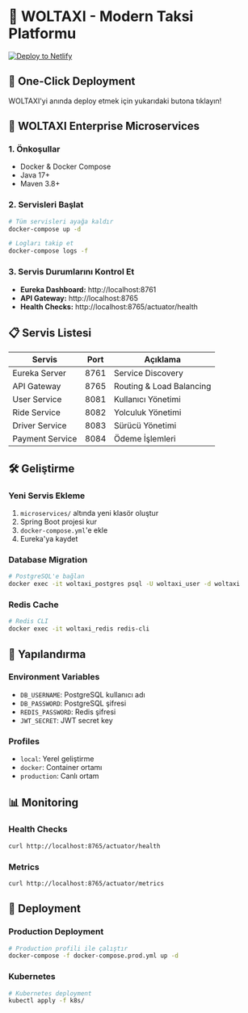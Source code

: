 # 🚕 WOLTAXI - Modern Taksi Platformu

[![Deploy to Netlify](https://www.netlify.com/img/deploy/button.svg)](https://app.netlify.com/start/deploy?repository=https://github.com/woltaxii/woltaxi-microservices)

## 🎯 One-Click Deployment

WOLTAXI'yi anında deploy etmek için yukarıdaki butona tıklayın!

## 🚀 WOLTAXI Enterprise Microservices

### 1. Önkoşullar
- Docker & Docker Compose
- Java 17+
- Maven 3.8+

### 2. Servisleri Başlat
```bash
# Tüm servisleri ayağa kaldır
docker-compose up -d

# Logları takip et
docker-compose logs -f
```

### 3. Servis Durumlarını Kontrol Et
- **Eureka Dashboard:** http://localhost:8761
- **API Gateway:** http://localhost:8765
- **Health Checks:** http://localhost:8765/actuator/health

## 📋 Servis Listesi

| Servis | Port | Açıklama |
|--------|------|----------|
| Eureka Server | 8761 | Service Discovery |
| API Gateway | 8765 | Routing & Load Balancing |
| User Service | 8081 | Kullanıcı Yönetimi |
| Ride Service | 8082 | Yolculuk Yönetimi |
| Driver Service | 8083 | Sürücü Yönetimi |
| Payment Service | 8084 | Ödeme İşlemleri |

## 🛠️ Geliştirme

### Yeni Servis Ekleme
1. `microservices/` altında yeni klasör oluştur
2. Spring Boot projesi kur
3. `docker-compose.yml`'e ekle
4. Eureka'ya kaydet

### Database Migration
```bash
# PostgreSQL'e bağlan
docker exec -it woltaxi_postgres psql -U woltaxi_user -d woltaxi
```

### Redis Cache
```bash
# Redis CLI
docker exec -it woltaxi_redis redis-cli
```

## 🔧 Yapılandırma

### Environment Variables
- `DB_USERNAME`: PostgreSQL kullanıcı adı
- `DB_PASSWORD`: PostgreSQL şifresi  
- `REDIS_PASSWORD`: Redis şifresi
- `JWT_SECRET`: JWT secret key

### Profiles
- `local`: Yerel geliştirme
- `docker`: Container ortamı
- `production`: Canlı ortam

## 📊 Monitoring

### Health Checks
```bash
curl http://localhost:8765/actuator/health
```

### Metrics
```bash
curl http://localhost:8765/actuator/metrics
```

## 🚀 Deployment

### Production Deployment
```bash
# Production profili ile çalıştır
docker-compose -f docker-compose.prod.yml up -d
```

### Kubernetes
```bash
# Kubernetes deployment
kubectl apply -f k8s/
```
